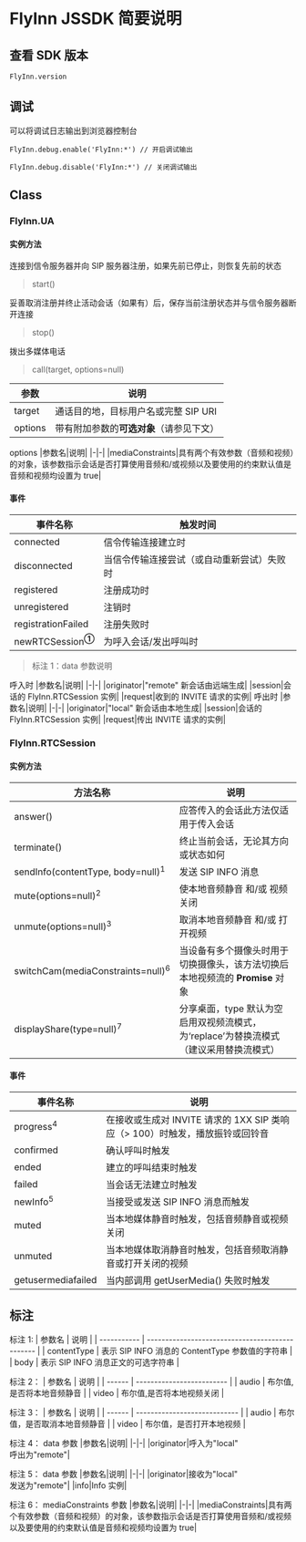 # FlyInn JSSDK 简要说明

## 查看 SDK 版本

`FlyInn.version`

## 调试

可以将调试日志输出到浏览器控制台

`FlyInn.debug.enable('FlyInn:*') // 开启调试输出`

`FlyInn.debug.disable('FlyInn:*') // 关闭调试输出`

## Class

### FlyInn.UA

#### 实例方法

连接到信令服务器并向 SIP 服务器注册，如果先前已停止，则恢复先前的状态

> start()

妥善取消注册并终止活动会话（如果有）后，保存当前注册状态并与信令服务器断开连接

> stop()

拨出多媒体电话

> call(target, options=null)

| 参数    | 说明                                     |
| ------- | ---------------------------------------- |
| target  | 通话目的地，目标用户名或完整 SIP URI     |
| options | 带有附加参数的**可选对象**（请参见下文） |

options
|参数名|说明|
|-|-|
|mediaConstraints|具有两个有效参数（音频和视频）的对象，该参数指示会话是否打算使用音频和/或视频以及要使用的约束默认值是音频和视频均设置为 true|

#### 事件

| 事件名称                      | 触发时间                                   |
| ----------------------------- | ------------------------------------------ |
| connected                     | 信令传输连接建立时                         |
| disconnected                  | 当信令传输连接尝试（或自动重新尝试）失败时 |
| registered                    | 注册成功时                                 |
| unregistered                  | 注销时                                     |
| registrationFailed            | 注册失败时                                 |
| newRTCSession<sup>**①**</sup> | 为呼入会话/发出呼叫时                      |

> 标注 1：data 参数说明

呼入时
|参数名|说明|
|-|-|
|originator|"remote" 新会话由远端生成|
|session|会话的 FlyInn.RTCSession 实例|
|request|收到的 INVITE 请求的实例|
呼出时
|参数名|说明|
|-|-|
|originator|"local" 新会话由本地生成|
|session|会话的 FlyInn.RTCSession 实例|
|request|传出 INVITE 请求的实例|

### FlyInn.RTCSession

#### 实例方法

| 方法名称                                     | 说明                                                                          |
| -------------------------------------------- | ----------------------------------------------------------------------------- |
| answer()                                     | 应答传入的会话此方法仅适用于传入会话                                          |
| terminate()                                  | 终止当前会话，无论其方向或状态如何                                            |
| sendInfo(contentType, body=null)<sup>1</sup> | 发送 SIP INFO 消息                                                            |
| mute(options=null)<sup>2</sup>               | 使本地音频静音 和/或 视频关闭                                                 |
| unmute(options=null)<sup>3</sup>             | 取消本地音频静音 和/或 打开视频                                               |
| switchCam(mediaConstraints=null)<sup>6</sup>                          | 当设备有多个摄像头时用于切换摄像头，该方法切换后本地视频流的 **Promise** 对象 |
|  displayShare(type=null)<sup>7</sup>                          | 分享桌面，type 默认为空启用双视频流模式，为‘replace’为替换流模式（建议采用替换流模式） |

>

#### 事件

| 事件名称             | 说明                                                                         |
| -------------------- | ---------------------------------------------------------------------------- |
| progress<sup>4</sup> | 在接收或生成对 INVITE 请求的 1XX SIP 类响应（> 100）时触发，播放振铃或回铃音 |
| confirmed            | 确认呼叫时触发                                                               |
| ended                | 建立的呼叫结束时触发                                                         |
| failed               | 当会话无法建立时触发                                                         |
| newInfo<sup>5</sup>  | 当接受或发送 SIP INFO 消息而触发                                             |
| muted                | 当本地媒体静音时触发，包括音频静音或视频关闭                                 |
| unmuted              | 当本地媒体取消静音时触发，包括音频取消静音或打开关闭的视频                   |
| getusermediafailed   | 当内部调用 getUserMedia() 失败时触发                                         |

## 标注

标注 1:
| 参数名 | 说明 |
| ----------- | ----------------------------------------------- |
| contentType | 表示 SIP INFO 消息的 ContentType 参数值的字符串 |
| body | 表示 SIP INFO 消息正文的可选字符串 |

标注 2：
| 参数名 | 说明 |
| ------ | ------------------------- |
| audio | 布尔值,是否将本地音频静音 |
| video | 布尔值,是否将本地视频关闭 |

标注 3：
| 参数名 | 说明 |
| ------ | ---------------------------- |
| audio | 布尔值，是否取消本地音频静音 |
| video | 布尔值，是否打开本地视频 |

标注 4：
data 参数
|参数名|说明|
|-|-|
|originator|呼入为"local" <br/> 呼出为"remote"|

标注 5：
data 参数
|参数名|说明|
|-|-|
|originator|接收为"local" <br/> 发送为"remote"|
|info|Info 实例|

标注 6：
mediaConstraints 参数
|参数名|说明|
|-|-|
|mediaConstraints|具有两个有效参数（音频和视频）的对象，该参数指示会话是否打算使用音频和/或视频以及要使用的约束默认值是音频和视频均设置为 true|